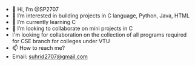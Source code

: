 - 👋 Hi, I’m @SP2707
- 👀 I’m interested in building projects in C language, Python, Java, HTML
- 🌱 I’m currently learning C
- 💞️ I’m looking to collaborate on mini projects in C
- I'm looking for collaboration on the collection of all programs required for CSE branch for colleges under VTU
- 📫 How to reach me?
- Email: suhrid2707@gmail.com
<!---
SP2707/SP2707 is a ✨ special ✨ repository because its `README.md` (this file) appears on your GitHub profile.
You can click the Preview link to take a look at your changes.
--->
